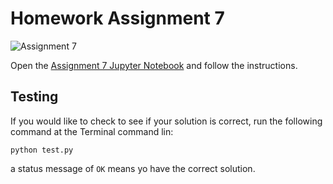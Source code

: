 # Homework Assignment 7

![Assignment 7](https://github.com/PGE323M/assignment7/workflows/.github/workflows/main.yml/badge.svg)

Open the [Assignment 7 Jupyter Notebook](assignment7.ipynb) and follow the instructions.

## Testing

If you would like to check to see if your solution is correct, run the following command at the Terminal command lin:

```
python test.py
```

a status message of `OK` means yo have the correct solution.
